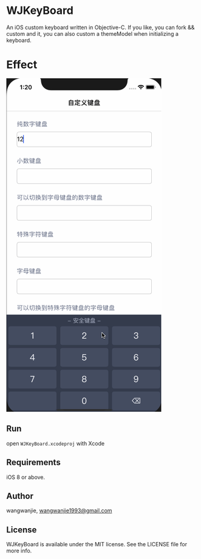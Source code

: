 # WJKeyBoard

An iOS custom keyboard written in Objective-C. If you like, you can fork && custom and it, you can also custom a themeModel when initializing a keyboard.

# Effect

![Effect](https://github.com/wangwanjie/WJKeyBoard/blob/master/Snapshots/keyboard.gif)

## Run

open `WJKeyBoard.xcodeproj` with Xcode

## Requirements

iOS 8 or above.


## Author

wangwanjie, wangwanjie1993@gmail.com

## License

WJKeyBoard is available under the MIT license. See the LICENSE file for more info.
